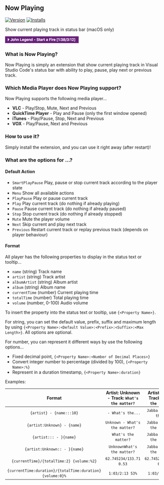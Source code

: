 ## Now Playing
[![Version](http://vsmarketplacebadge.apphb.com/version/spywhere.now-playing.svg)](https://marketplace.visualstudio.com/items?itemName=spywhere.now-playing)
[![Installs](http://vsmarketplacebadge.apphb.com/installs/spywhere.now-playing.svg)](https://marketplace.visualstudio.com/items?itemName=spywhere.now-playing)

Show current playing track in status bar (macOS only)

![Screenshot](images/screenshot.png)

### What is Now Playing?
Now Playing is simply an extension that show current playing track in Visual Studio Code's status bar with ability to play, pause, play next or previous track.

### Which Media Player does Now Playing support?

Now Playing supports the following media player...

- **VLC** - Play/Stop, Mute, Next and Previous
- **QuickTime Player** - Play and Pause (only the first window opened)
- **iTunes** - Play/Pause, Stop, Next and Previous
- **VOX** - Play/Pause, Next and Previous

### How to use it?
Simply install the extension, and you can use it right away (after restart)!

### What are the options for ...?

#### Default Action

- `SmartPlayPause` Play, pause or stop current track according to the player state
- `Menu` Show all available actions
- `PlayPause` Play or pause current track
- `Play` Play current track (do nothing if already playing)
- `Pause` Pause current track (do nothing if already paused)
- `Stop` Stop current track (do nothing if already stopped)
- `Mute` Mute the player volume
- `Next` Skip current and play next track
- `Previous` Restart current track or replay previous track (depends on player behaviour)

#### Format

All player has the following properties to display in the status text or tooltip...

- `name` (string) Track name
- `artist` (string) Track artist
- `albumArtist` (string) Album artist
- `album` (string) Album name
- `currentTime` (number) Current playing time
- `totalTime` (number) Total playing time
- `volume` (number, 0-100) Audio volume

To insert the property into the status text or tooltip, use `{<Property Name>}`.

For string, you can set the default value, prefix, suffix and maximum length by using `{<Property Name>:<Default Value>:<Prefix>:<Suffix>:<Max Length>}`. All options are optional.

For number, you can represent it different ways by use the following options...

- Fixed decimal point, `{<Property Name>:<Number of Decimal Places>}`
- Convert integer number to percentage (divided by 100), `{<Property Name>:%}`
- Represent in a duration timestamp, `{<Property Name>:duration}`

Examples:

Format|Artist: Unknown - Track: `What's the matter?`|Artist: `Jabba` - Track: `What's the matter?`
:-:|:-:|:-:
`{artist} - {name:::10}`|` - What's the...`|`Jabba - What's the...`
`{artist:Unknown} - {name}`|`Unknown - What's the matter?`|`Jabba - What's the matter?`
`{artist::: - }{name}`|`What's the matter?`|`Jabba - What's the matter?`
`{artist:Unknown:: - }{name}`|`UnknownWhat's the matter?`|`Jabba - What's the matter?`
`{currentTime}/{totalTime:2} {volume:%2}`|`62.745234/133.71 0.53`|`62.745234/133.71 0.53`
`{currentTime:duration}/{totalTime:duration} {volume:0}%`|`1:03/2:13 53%`|`1:03/2:13 53%`
